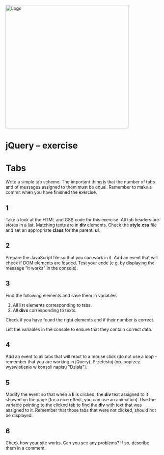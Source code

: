 <img alt="Logo" src="http://coderslab.pl/svg/logo-coderslab.svg" width="400">

# jQuery &ndash; exercise
# Tabs

Write a simple tab scheme.
The important thing is that the number of tabs and of messages assigned to them must be equal.
Remember to make a commit when you have finished the exercise.

## 1
Take a look at the HTML and CSS code for this exercise. All tab headers are stores in a list. Matching texts are in **div** elements.
Check the **style.css** file and set an appropriate **class** for the parent: **ul**.

## 2
Prepare the JavaScript file so that you can work in it. Add an event that will check if DOM elements are loaded. Test your code (e.g. by displaying the message "It works" in the console).

## 3
Find the following elements and save them in variables:
1. All list elements corresponding to tabs.
2. All **divs** corresponding to texts.

Check if you have found the right elements and if their number is correct.

List the variables in the console to ensure that they contain correct data.

## 4
Add an event to all tabs that will react to a mouse click (do not use a loop - remember that you are working in jQuery).
Przetestuj (np. poprzez wyświetlenie w konsoli napisu "Działa").

## 5
Modify the event so that when a **li** is clicked, the **div** text assigned to it showed on the page (for a nice effect, you can use an animation).
Use the variable pointing to the clicked tab to find the **div** with text that was assigned to it. Remember that those tabs that were not clicked, should not be displayed.

## 6
Check how your site works. Can you see any problems? If so, describe them in a comment.
